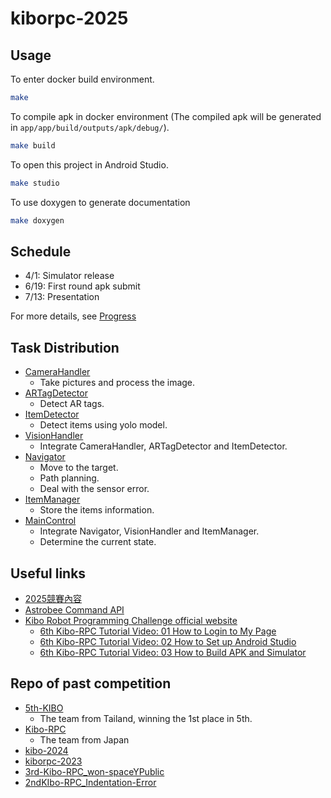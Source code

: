 # kiborpc-2025

## Usage

To enter docker build environment.

```sh
make
```

To compile apk in docker environment (The compiled apk will be generated in `app/app/build/outputs/apk/debug/`).

```sh
make build
```

To open this project in Android Studio.

```sh
make studio
```

To use doxygen to generate documentation

```sh
make doxygen
```

## Schedule

- 4/1: Simulator release
- 6/19: First round apk submit
- 7/13: Presentation

For more details, see [Progress](./docs/progress/progress.md)

## Task Distribution

- [CameraHandler](./app/app/src/main/java/jp/jaxa/iss/kibo/rpc/sampleapk/CameraHandler.java)
  - Take pictures and process the image.
- [ARTagDetector](./app/app/src/main/java/jp/jaxa/iss/kibo/rpc/sampleapk/ARTagDetector.java)
  - Detect AR tags.
- [ItemDetector](./app/app/src/main/java/jp/jaxa/iss/kibo/rpc/sampleapk/ItemDetector.java)
  - Detect items using yolo model.
- [VisionHandler](./app/app/src/main/java/jp/jaxa/iss/kibo/rpc/sampleapk/VisionHandler.java)
  - Integrate CameraHandler, ARTagDetector and ItemDetector.
- [Navigator](./app/app/src/main/java/jp/jaxa/iss/kibo/rpc/sampleapk/Navigator.java)
  - Move to the target.
  - Path planning.
  - Deal with the sensor error.
- [ItemManager](./app/app/src/main/java/jp/jaxa/iss/kibo/rpc/sampleapk/ItemManager.java)
  - Store the items information.
- [MainControl](./app/app/src/main/java/jp/jaxa/iss/kibo/rpc/sampleapk/MainControl.java)
  - Integrate Navigator, VisionHandler and ItemManager.
  - Determine the current state.

## Useful links

- [2025競賽內容](https://2025kiborpc.ncku.edu.tw/%E7%AB%B6%E8%B3%BD%E5%85%A7%E5%AE%B9)
- [Astrobee Command API](https://nasa.github.io/astrobee/v/develop/command_dictionary.html)
- [Kibo Robot Programming Challenge official website](https://jaxa.krpc.jp/)
  - [6th Kibo-RPC Tutorial Video: 01 How to Login to My Page](https://youtu.be/PPwQDeAJsqg?si=ljjorvINLsrGOTF3)
  - [6th Kibo-RPC Tutorial Video: 02 How to Set up Android Studio](https://youtu.be/bN47LxLWkbU?si=dVKal4-G-o9Y2tIs)
  - [6th Kibo-RPC Tutorial Video: 03 How to Build APK and Simulator](https://youtu.be/LeC3sIL1sWE?si=6Vczm36ZKfC2GNsv)

## Repo of past competition

- [5th-KIBO](https://github.com/KIBO-Astronut/5th-KIBO)
  - The team from Tailand, winning the 1st place in 5th.
- [Kibo-RPC](https://github.com/Kobe-uni-Hyperion/Kibo-RPC)
  - The team from Japan
- [kibo-2024](https://github.com/Team-Cartographer/kibo-2024)
- [kiborpc-2023](https://github.com/Team-Cartographer/kiborpc-2023)
- [3rd-Kibo-RPC_won-spaceYPublic](https://github.com/M-TRCH/3rd-Kibo-RPC_won-spaceY)
- [2ndKIbo-RPC_Indentation-Error](https://github.com/wtarit/2nd-Kibo-RPC_Indentation-Error?tab=readme-ov-file)
